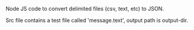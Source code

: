 Node JS code to convert delimited files (csv, text, etc) to JSON.

Src file contains a test file called 'message.text', output path is output-dir.

